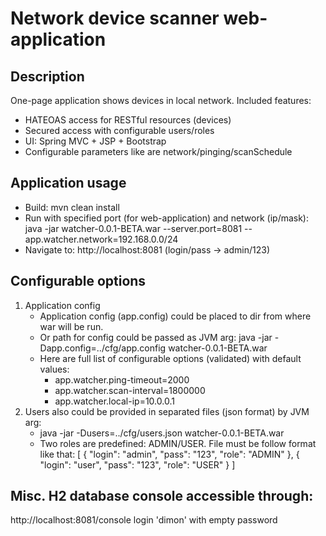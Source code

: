 # Network device scanner web-application

## Description
One-page application shows devices in local network.
Included features:
 - HATEOAS access for RESTful resources (devices)
 - Secured access with configurable users/roles
 - UI: Spring MVC + JSP + Bootstrap
 - Configurable parameters like are network/pinging/scanSchedule
 
## Application usage
 * Build: mvn clean install
 * Run with specified port (for web-application) and network (ip/mask):<br>
 java -jar watcher-0.0.1-BETA.war --server.port=8081 --app.watcher.network=192.168.0.0/24
 * Navigate to: http://localhost:8081 (login/pass -> admin/123)
   
## Configurable options
1. Application config
   - Application config (app.config) could be placed to dir from where war will be run.
   - Or path for config could be passed as JVM arg:
     java -jar -Dapp.config=../cfg/app.config watcher-0.0.1-BETA.war
   - Here are full list of configurable options (validated) with default values:
     * app.watcher.ping-timeout=2000
     * app.watcher.scan-interval=1800000
     * app.watcher.local-ip=10.0.0.1
2. Users also could be provided in separated files (json format) by JVM arg:
   * java -jar -Dusers=../cfg/users.json watcher-0.0.1-BETA.war
   * Two roles are predefined: ADMIN/USER. File must be follow format like that:
   [
     {
       "login": "admin",
       "pass": "123",
       "role": "ADMIN"
     },
     {
       "login": "user",
       "pass": "123",
       "role": "USER"
     }
   ]
## Misc. H2 database console accessible through:
   http://localhost:8081/console
   login 'dimon' with empty password